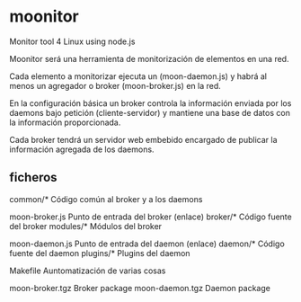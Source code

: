 moonitor
========

Monitor tool 4 Linux using node.js

Moonitor será una herramienta de monitorización de elementos en una red.

Cada elemento a monitorizar ejecuta un (moon-daemon.js) y habrá al menos un agregador o broker (moon-broker.js) en la red.

En la configuración básica un broker controla la información enviada por los daemons bajo petición (cliente-servidor) y 
mantiene una base de datos con la información proporcionada.

Cada broker tendrá un servidor web embebido encargado de publicar la información agregada de los daemons.

ficheros
--------

common/*	Código común al broker y a los daemons

moon-broker.js	Punto de entrada del broker (enlace)
broker/*	Código fuente del broker
modules/*	Módulos del broker

moon-daemon.js	Punto de entrada del daemon (enlace)
daemon/*	Código fuente del daemon
plugins/*	Plugins del daemon

Makefile	Auntomatización de varias cosas

moon-broker.tgz	Broker package
moon-daemon.tgz	Daemon package
